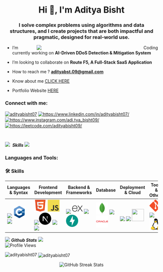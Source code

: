 <!--[![MasterHead](https://firebasestorage.googleapis.com/v0/b/flexi-coding.appspot.com/o/dempgi7-520f8d5f-63d4-4453-8822-dbc149ae27f8.gif?alt=media&token=91c0c7b2-93c3-4029-b011-1a8703c5730d)](https://rishavchanda.io)-->
<h1 align="center">Hi 👋, I'm Aditya Bisht</h1>
<h3 align="center">I solve complex problems using algorithms and data structures, and I create projects that are both impactful and pragmatic, designed for real-world use. </h3>
<!-- <p align="left" width="100%">
  <a href="https://github.com/ryo-ma/github-profile-trophy">
    <img src="https://github-profile-trophy.vercel.app/?username=adityabisht07" alt="adityabisht07" />
  </a>
</p> -->

<p align="right" width="100%">
  <img align="right" alt="Coding" width="400" src="https://media.tenor.com/yhaa2jvPoygAAAAi/ai-grok.gif">
</p>

- I’m currently working on **AI-Driven DDoS Detection & Mitigation System**

- I’m looking to collaborate on **Route F5, A Full-Stack SaaS Application**

- How to reach me ? **adityabst.09@gmail.com**

- Know about me [CLICK HERE](https://drive.google.com/file/d/11pDc1ABo_tmPF7THg0sGA_laXZ0EyrBG/view?usp=drive_link)

- Portfolio Website [HERE](https://info-canvas-aditya-bisht07.vercel.app/)

<h3 align="left">Connect with me:</h3>
<p align="left">
<a href="https://twitter.com/adityabisht07" target="blank"><img align="center" src="https://raw.githubusercontent.com/rahuldkjain/github-profile-readme-generator/master/src/images/icons/Social/twitter.svg" alt="adityabisht07" height="30" width="40" /></a>
<a href="https://www.linkedin.com/in/adityabisht07/" target="blank"><img align="center" src="https://raw.githubusercontent.com/rahuldkjain/github-profile-readme-generator/master/src/images/icons/Social/linked-in-alt.svg" alt="https://www.linkedin.com/in/adityabisht07/" height="30" width="40" /></a>
<a href="https://www.instagram.com/adi.tya_bisht09/" target="blank"><img align="center" src="https://raw.githubusercontent.com/rahuldkjain/github-profile-readme-generator/master/src/images/icons/Social/instagram.svg" alt="https://www.instagram.com/adi.tya_bisht09/" height="30" width="40" /></a>
<a href="https://www.leetcode.com/adityabisht09/" target="blank"><img align="center" src="https://raw.githubusercontent.com/rahuldkjain/github-profile-readme-generator/master/src/images/icons/Social/leet-code.svg" alt="https://leetcode.com/adityabisht09/" height="30" width="40" /></a>
</p>

<br>

<img src="https://media2.giphy.com/media/QssGEmpkyEOhBCb7e1/giphy.gif?cid=ecf05e47a0n3gi1bfqntqmob8g9aid1oyj2wr3ds3mg700bl&rid=giphy.gif" width ="50">&nbsp; ***Skills***
<img src="https://user-images.githubusercontent.com/73097560/115834477-dbab4500-a447-11eb-908a-139a6edaec5c.gif">

<h3 align="left">Languages and Tools:</h3>

### 🛠️ Skills

| Languages & Syntax | Frontend Development | Backend & Frameworks | Database | Deployment & Cloud | Tools & Others |
|--------------------|----------------------|----------------------|----------|--------------------|----------------|
| <img src="https://techstack-generator.vercel.app/java-icon.svg" width="40"/> <img src="https://raw.githubusercontent.com/devicons/devicon/master/icons/cplusplus/cplusplus-original.svg" width="40"/> <img src="https://techstack-generator.vercel.app/python-icon.svg" width="40"/> | <img src="https://raw.githubusercontent.com/devicons/devicon/master/icons/html5/html5-original.svg" width="40"/>  <img src="https://raw.githubusercontent.com/devicons/devicon/master/icons/javascript/javascript-original.svg" width="40"/> <img src="https://techstack-generator.vercel.app/ts-icon.svg" width="40"/><img src="https://raw.githubusercontent.com/devicons/devicon/master/icons/nextjs/nextjs-original.svg" width="40"/> <img src="https://techstack-generator.vercel.app/react-icon.svg" width="40"/> <img src="https://www.vectorlogo.zone/logos/tailwindcss/tailwindcss-icon.svg" width="40"/> | <img src="https://cdn-icons-png.flaticon.com/512/919/919825.png" width="40"/> <img src="https://raw.githubusercontent.com/devicons/devicon/master/icons/express/express-original.svg" width="35"/> <img src="https://techstack-generator.vercel.app/restapi-icon.svg" width="40"/><img src="https://raw.githubusercontent.com/devicons/devicon/master/icons/fastapi/fastapi-original.svg" width="40"/> | <img src="https://raw.githubusercontent.com/devicons/devicon/master/icons/mongodb/mongodb-original.svg" width="40"/> <img src="https://techstack-generator.vercel.app/mysql-icon.svg" width="40"/> <img src="https://raw.githubusercontent.com/devicons/devicon/master/icons/oracle/oracle-original.svg" width="40"/> | <img src="https://techstack-generator.vercel.app/docker-icon.svg" width="40"/> <img src="https://techstack-generator.vercel.app/aws-icon.svg" width="40"/> <img src="https://imgix.cosmicjs.com/5d640ce0-e797-11ee-b074-b5c8fe3ef189-Vercel.png?w=1200&auto=format,compression" width="40" height="40"/> | <img src="https://raw.githubusercontent.com/devicons/devicon/master/icons/git/git-original.svg" width="40"/> <img src="https://techstack-generator.vercel.app/github-icon.svg" width="45"/> <img src="https://raw.githubusercontent.com/devicons/devicon/master/icons/linux/linux-original.svg" width="40"/> |



<img src="https://media.giphy.com/media/iY8CRBdQXODJSCERIr/giphy.gif" width="35">&nbsp;***Github Stats***
<img src="https://user-images.githubusercontent.com/73097560/115834477-dbab4500-a447-11eb-908a-139a6edaec5c.gif">
<br>
![Profile Views](https://komarev.com/ghpvc/?username=adityabisht07&color=blue&label=Profile%20Views)

<p><img align="left" src="https://github-readme-stats.vercel.app/api/top-langs?username=adityabisht07&show_icons=true&locale=en&layout=compact" alt="adityabisht07" /></p>

<p>&nbsp;<img align="center" src="https://github-readme-stats.vercel.app/api?username=adityabisht07&show_icons=true&locale=en" alt="adityabisht07" /></p>

<p align="center">
  <img src="https://streak-stats.demolab.com/?user=adityabisht07&theme=dark" alt="GitHub Streak Stats" />
</p>
